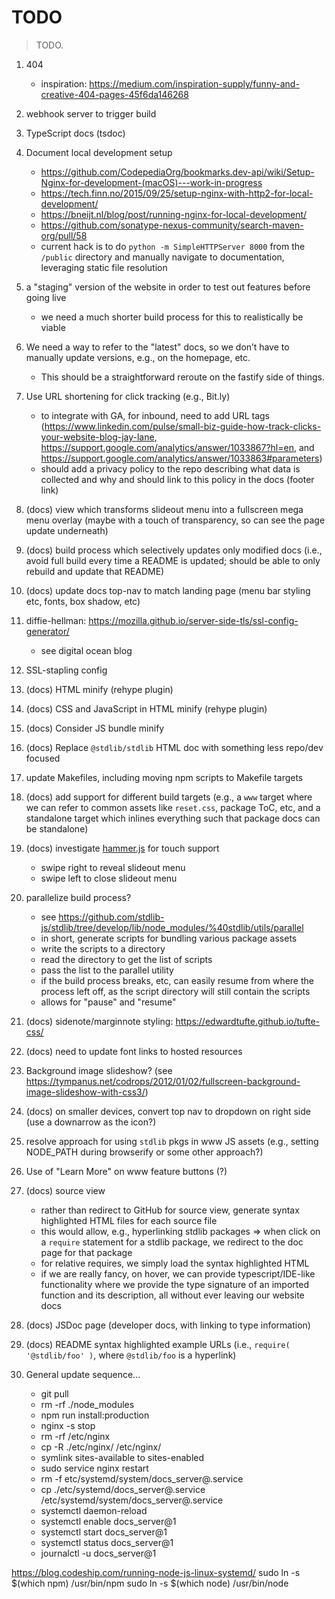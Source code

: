 # TODO

> TODO.

1. 404

   - inspiration: https://medium.com/inspiration-supply/funny-and-creative-404-pages-45f6da146268

2. webhook server to trigger build
3. TypeScript docs (tsdoc)
4. Document local development setup

    -   https://github.com/CodepediaOrg/bookmarks.dev-api/wiki/Setup-Nginx-for-development-(macOS)---work-in-progress
    -   https://tech.finn.no/2015/09/25/setup-nginx-with-http2-for-local-development/
    -   https://bneijt.nl/blog/post/running-nginx-for-local-development/
    -   https://github.com/sonatype-nexus-community/search-maven-org/pull/58
    -   current hack is to do `python -m SimpleHTTPServer 8000` from the `/public` directory and manually navigate to documentation, leveraging static file resolution

5. a "staging" version of the website in order to test out features before going live

   - we need a much shorter build process for this to realistically be viable

6. We need a way to refer to the "latest" docs, so we don’t have to manually update versions, e.g., on the homepage, etc.

    -   This should be a straightforward reroute on the fastify side of things.

7. Use URL shortening for click tracking (e.g., Bit.ly)

   - to integrate with GA, for inbound, need to add URL tags (https://www.linkedin.com/pulse/small-biz-guide-how-track-clicks-your-website-blog-jay-lane, https://support.google.com/analytics/answer/1033867?hl=en, and https://support.google.com/analytics/answer/1033863#parameters)
   - should add a privacy policy to the repo describing what data is collected and why and should link to this policy in the docs (footer link)

8. (docs) view which transforms slideout menu into a fullscreen mega menu overlay (maybe with a touch of transparency, so can see the page update underneath)
9. (docs) build process which selectively updates only modified docs (i.e., avoid full build every time a README is updated; should be able to only rebuild and update that README)
10. (docs) update docs top-nav to match landing page (menu bar styling etc, fonts, box shadow, etc)
11. diffie-hellman: https://mozilla.github.io/server-side-tls/ssl-config-generator/

    - see digital ocean blog

12. SSL-stapling config
13. (docs) HTML minify (rehype plugin)
14. (docs) CSS and JavaScript in HTML minify (rehype plugin)
15. (docs) Consider JS bundle minify
16. (docs) Replace `@stdlib/stdlib` HTML doc with something less repo/dev focused
17. update Makefiles, including moving npm scripts to Makefile targets
18. (docs) add support for different build targets (e.g., a `www` target where we can refer to common assets like `reset.css`, package ToC, etc, and a standalone target which inlines everything such that package docs can be standalone)
19. (docs) investigate [hammer.js](https://github.com/hammerjs/hammer.js) for touch support

    - swipe right to reveal slideout menu
    - swipe left to close slideout menu

20. parallelize build process?

    -   see https://github.com/stdlib-js/stdlib/tree/develop/lib/node_modules/%40stdlib/utils/parallel
    -   in short, generate scripts for bundling various package assets
    -   write the scripts to a directory
    -   read the directory to get the list of scripts
    -   pass the list to the parallel utility
    -   if the build process breaks, etc, can easily resume from where the process left off, as the script directory will still contain the scripts
    -   allows for "pause" and "resume"

21. (docs) sidenote/marginnote styling: https://edwardtufte.github.io/tufte-css/
22. (docs) need to update font links to hosted resources
23. Background image slideshow? (see https://tympanus.net/codrops/2012/01/02/fullscreen-background-image-slideshow-with-css3/)
24. (docs) on smaller devices, convert top nav to dropdown on right side (use a downarrow as the icon?)
25. resolve approach for using `stdlib` pkgs in www JS assets (e.g., setting NODE_PATH during browserify or some other approach?)
26. Use of "Learn More" on www feature buttons (?)
27. (docs) source view

    - rather than redirect to GitHub for source view, generate syntax highlighted HTML files for each source file
    - this would allow, e.g., hyperlinking stdlib packages => when click on a `require` statement for a stdlib package, we redirect to the doc page for that package
    - for relative requires, we simply load the syntax highlighted HTML
    - if we are really fancy, on hover, we can provide typescript/IDE-like functionality where we provide the type signature of an imported function and its description, all without ever leaving our website docs

28. (docs) JSDoc page (developer docs, with linking to type information)
29. (docs) README syntax highlighted example URLs (i.e., `require( '@stdlib/foo' )`, where `@stdlib/foo` is a hyperlink)
30. General update sequence...

    - git pull
    - rm -rf ./node_modules
    - npm run install:production
    - nginx -s stop
    - rm -rf /etc/nginx
    - cp -R ./etc/nginx/ /etc/nginx/
    - symlink sites-available to sites-enabled
    - sudo service nginx restart
    - rm -f etc/systemd/system/docs_server@.service
    - cp ./etc/systemd/docs_server@.service /etc/systemd/system/docs_server@.service
    - systemctl daemon-reload
    - systemctl enable docs_server@1
    - systemctl start docs_server@1
    - systemctl status docs_server@1
    - journalctl -u docs_server@1

https://blog.codeship.com/running-node-js-linux-systemd/
sudo ln -s $(which npm) /usr/bin/npm
sudo ln -s $(which node) /usr/bin/node
